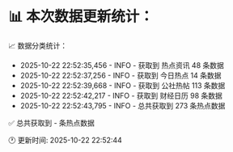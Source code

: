 📊 本次数据更新统计：
==========================

📈 数据分类统计：
- 2025-10-22 22:52:35,456 - INFO - 获取到 热点资讯 48 条数据
- 2025-10-22 22:52:37,256 - INFO - 获取到 今日热点 14 条数据
- 2025-10-22 22:52:39,668 - INFO - 获取到 公社热帖 113 条数据
- 2025-10-22 22:52:42,217 - INFO - 获取到 财经日历 98 条数据
- 2025-10-22 22:52:43,795 - INFO - 总共获取到 273 条热点数据

✅ 总共获取到 - 条热点数据

🕐 更新时间: 2025-10-22 22:52:44

